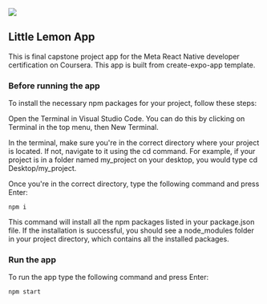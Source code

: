 ![](little_lemon.gif)

## Little Lemon App

This is final capstone project app for the Meta React Native developer certification on Coursera. This app is built from create-expo-app template.

### Before running the app

To install the necessary npm packages for your project, follow these steps:

Open the Terminal in Visual Studio Code. You can do this by clicking on Terminal in the top menu, then New Terminal.

In the terminal, make sure you're in the correct directory where your project is located. If not, navigate to it using the cd command. For example, if your project is in a folder named my_project on your desktop, you would type cd Desktop/my_project.

Once you're in the correct directory, type the following command and press Enter:

`npm i`

This command will install all the npm packages listed in your package.json file. If the installation is successful, you should see a node_modules folder in your project directory, which contains all the installed packages.

### Run the app

To run the app type the following command and press Enter:

`npm start`
